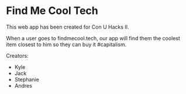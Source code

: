 # Find Me Cool Tech

This web app has been created for Con U Hacks II. 

When a user goes to findmecool.tech, our app will find them the coolest item closest to him so they can buy it #capitalism.

Creators:
* Kyle
* Jack
* Stephanie
* Andres 
